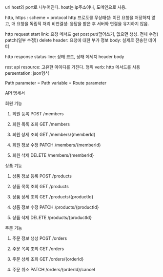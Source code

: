 url
host와 port로 나누어진다.
host는 ip주소이나, 도메인으로 사용.

http, https : scheme = protocol
http 프로토콜
무상태성: 이전 요청을 저장하지 않고, 매 요청을 독립적 처리
비연결성: 응답을 받은 후 서버와 연결을 유지하지 않음.

http request
start link: 요청 메서드
get post put(덮어쓰기, 없으면 생성. 전체 수정) patch(일부 수정)) delete
header: 요청에 대한 부가 정보
body: 실제로 전송한 데이터

http response
status line: 상태 코드, 상태 메세지
header
body

rest api
resource: 고유한 아이디를 가진다.
행위 verb: http 메서드를 사용
persentation: json형식

Path parameter = Path variable = Route parameter

API 명세서

회원 기능

1. 회원 등록
   POST
   /members

2. 회원 목록 조회
   GET
   /members

3. 회원 상세 조회
   GET
   /members/{memberId}

4. 회원 정보 수정
   PATCH
   /members/{memberId}

5. 회원 삭제
   DELETE
   /members/{memberId}

상품 기능

1. 상품 정보 등록
   POST
   /products

2. 상품 목록 조회
   GET
   /products

3. 상품 상세 조회
   GET
   /products/{productId}

4. 상품 정보 수정
   PATCH
   /products/{productId}

5. 상품 삭제
   DELETE
   /products/{productId}

주문 기능

1. 주문 정보 생성
   POST
   /orders

2. 주문 목록 조회
   GET
   /orders

3. 주문 상세 조회
   GET
   /orders/{orderId}

4. 주문 취소
   PATCH
   /orders/{orderId}/cancel
